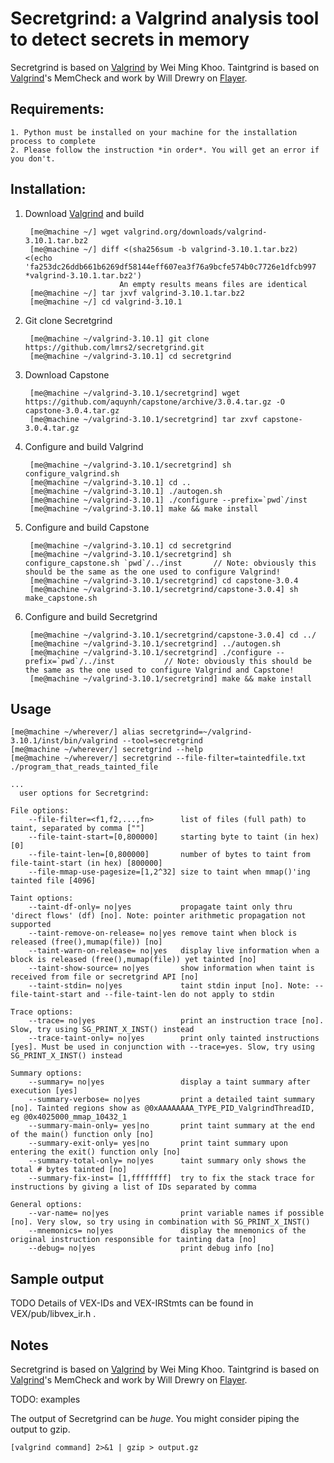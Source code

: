 Secretgrind: a Valgrind analysis tool to detect secrets in memory
=================================================================

Secretgrind is based on [Valgrind](https://github.com/wmkhoo/taintgrind) by Wei Ming Khoo.
Taintgrind is based on [Valgrind](http://valgrind/org)'s MemCheck and work by Will Drewry on [Flayer](http://code.google.com/p/flayer/).

Requirements:
------------
	1. Python must be installed on your machine for the installation process to complete
	2. Please follow the instruction *in order*. You will get an error if you don't.
	
Installation:
-------------

1. Download [Valgrind](http://valgrind.org) and build


		[me@machine ~/] wget valgrind.org/downloads/valgrind-3.10.1.tar.bz2
		[me@machine ~/] diff <(sha256sum -b valgrind-3.10.1.tar.bz2) <(echo 'fa253dc26ddb661b6269df58144eff607ea3f76a9bcfe574b0c7726e1dfcb997 *valgrind-3.10.1.tar.bz2')
                    		An empty results means files are identical
		[me@machine ~/] tar jxvf valgrind-3.10.1.tar.bz2
		[me@machine ~/] cd valgrind-3.10.1

2. Git clone Secretgrind

		[me@machine ~/valgrind-3.10.1] git clone https://github.com/lmrs2/secretgrind.git
		[me@machine ~/valgrind-3.10.1] cd secretgrind 

3. Download Capstone

		[me@machine ~/valgrind-3.10.1/secretgrind] wget https://github.com/aquynh/capstone/archive/3.0.4.tar.gz -O capstone-3.0.4.tar.gz
		[me@machine ~/valgrind-3.10.1/secretgrind] tar zxvf capstone-3.0.4.tar.gz

4. Configure and build Valgrind

		[me@machine ~/valgrind-3.10.1/secretgrind] sh configure_valgrind.sh
		[me@machine ~/valgrind-3.10.1] cd ..
		[me@machine ~/valgrind-3.10.1] ./autogen.sh
		[me@machine ~/valgrind-3.10.1] ./configure --prefix=`pwd`/inst 							
		[me@machine ~/valgrind-3.10.1] make && make install


5. Configure and build Capstone

		[me@machine ~/valgrind-3.10.1] cd secretgrind
		[me@machine ~/valgrind-3.10.1/secretgrind] sh configure_capstone.sh `pwd`/../inst		// Note: obviously this should be the same as the one used to configure Valgrind!
		[me@machine ~/valgrind-3.10.1/secretgrind] cd capstone-3.0.4
		[me@machine ~/valgrind-3.10.1/secretgrind/capstone-3.0.4] sh make_capstone.sh

6. Configure and build Secretgrind

		[me@machine ~/valgrind-3.10.1/secretgrind/capstone-3.0.4] cd ../
		[me@machine ~/valgrind-3.10.1/secretgrind] ../autogen.sh
		[me@machine ~/valgrind-3.10.1/secretgrind] ./configure --prefix=`pwd`/../inst			// Note: obviously this should be the same as the one used to configure Valgrind and Capstone!
		[me@machine ~/valgrind-3.10.1/secretgrind] make && make install


Usage
-----
	[me@machine ~/wherever/] alias secretgrind=~/valgrind-3.10.1/inst/bin/valgrind --tool=secretgrind
	[me@machine ~/wherever/] secretgrind --help
	[me@machine ~/wherever/] secretgrind --file-filter=taintedfile.txt ./program_that_reads_tainted_file

	...
	  user options for Secretgrind:

	File options:
	    --file-filter=<f1,f2,...,fn>      list of files (full path) to taint, separated by comma [""]
	    --file-taint-start=[0,800000]     starting byte to taint (in hex) [0]
	    --file-taint-len=[0,800000]       number of bytes to taint from file-taint-start (in hex) [800000]
	    --file-mmap-use-pagesize=[1,2^32] size to taint when mmap()'ing tainted file [4096]

	Taint options:
	    --taint-df-only= no|yes           propagate taint only thru 'direct flows' (df) [no]. Note: pointer arithmetic propagation not supported
	    --taint-remove-on-release= no|yes remove taint when block is released (free(),mumap(file)) [no]
	    --taint-warn-on-release= no|yes   display live information when a block is released (free(),mumap(file)) yet tainted [no]
	    --taint-show-source= no|yes       show information when taint is received from file or secretgrind API [no]
	    --taint-stdin= no|yes             taint stdin input [no]. Note: --file-taint-start and --file-taint-len do not apply to stdin

	Trace options:
	    --trace= no|yes                   print an instruction trace [no]. Slow, try using SG_PRINT_X_INST() instead
	    --trace-taint-only= no|yes        print only tainted instructions [yes]. Must be used in conjunction with --trace=yes. Slow, try using SG_PRINT_X_INST() instead

	Summary options:
	    --summary= no|yes                 display a taint summary after execution [yes]
	    --summary-verbose= no|yes         print a detailed taint summary [no]. Tainted regions show as @0xAAAAAAAA_TYPE_PID_ValgrindThreadID, eg @0x4025000_mmap_10432_1
	    --summary-main-only= yes|no       print taint summary at the end of the main() function only [no]
	    --summary-exit-only= yes|no       print taint summary upon entering the exit() function only [no]
	    --summary-total-only= no|yes      taint summary only shows the total # bytes tainted [no]
	    --summary-fix-inst= [1,ffffffff]  try to fix the stack trace for instructions by giving a list of IDs separated by comma

	General options:
	    --var-name= no|yes                print variable names if possible [no]. Very slow, so try using in combination with SG_PRINT_X_INST()
	    --mnemonics= no|yes               display the mnemonics of the original instruction responsible for tainting data [no]
	    --debug= no|yes                   print debug info [no]



Sample output
-------------

TODO
Details of VEX-IDs and VEX-IRStmts can be found in VEX/pub/libvex\_ir.h .

Notes
-----
Secretgrind is based on [Valgrind](https://github.com/wmkhoo/taintgrind) by Wei Ming Khoo.
Taintgrind is based on [Valgrind](http://valgrind/org)'s MemCheck and work by Will Drewry on [Flayer](http://code.google.com/p/flayer/).

TODO: examples

The output of Secretgrind can be *huge*. You might consider piping the output to gzip.

	[valgrind command] 2>&1 | gzip > output.gz

